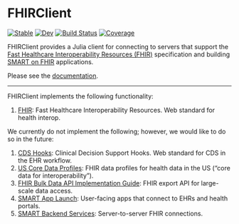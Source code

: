 # FHIRClient

[![Stable](https://img.shields.io/badge/docs-stable-blue.svg)](https://JuliaHealth.github.io/FHIRClient.jl/stable)
[![Dev](https://img.shields.io/badge/docs-dev-blue.svg)](https://JuliaHealth.github.io/FHIRClient.jl/dev)
[![Build Status](https://github.com/JuliaHealth/FHIRClient.jl/workflows/CI/badge.svg)](https://github.com/JuliaHealth/FHIRClient.jl/actions)
[![Coverage](https://codecov.io/gh/JuliaHealth/FHIRClient.jl/branch/master/graph/badge.svg)](https://codecov.io/gh/JuliaHealth/FHIRClient.jl)

FHIRClient
provides a Julia client for connecting to servers that support the
[Fast Healthcare Interoperability Resources (FHIR)](https://hl7.org/fhir/)
specification and building
[SMART on FHIR](https://docs.smarthealthit.org/)
applications.

Please see the [documentation](https://JuliaHealth.github.io/FHIRClient.jl/stable).

---

FHIRClient implements the following functionality:
1. [FHIR](https://hl7.org/fhir/): Fast Healthcare Interoperability Resources. Web standard for health interop.

We currently do not implement the following; however, we would like to do so
in the future:
1. [CDS Hooks](https://cds-hooks.hl7.org/): Clinical Decision Support Hooks. Web standard for CDS in the EHR workflow.
2. [US Core Data Profiles](https://www.hl7.org/fhir/us/core/): FHIR data profiles for health data in the US (“core data for interoperability”).
3. [FHIR Bulk Data API Implementation Guide](https://hl7.org/fhir/uv/bulkdata/): FHIR export API for large-scale data access.
4. [SMART App Launch](https://hl7.org/fhir/smart-app-launch/): User-facing apps that connect to EHRs and health portals.
5. [SMART Backend Services](https://hl7.org/fhir/uv/bulkdata/authorization/): Server-to-server FHIR connections.

